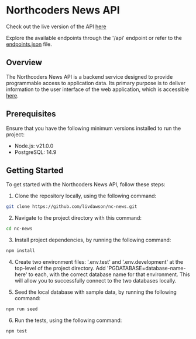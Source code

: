 # Northcoders News API
 
Check out the live version of the API [here](https://northcoders-news-board.onrender.com/)

Explore the available endpoints through the '/api' endpoint or refer to the [endpoints.json](./endpoints.json) file.

## Overview

The Northcoders News API is a backend service designed to provide programmable access to application data. Its primary purpose is to deliver information to the user interface of the web application, which is accessible [here](https://nc-news-board.netlify.app).

## Prerequisites 

Ensure that you have the following minimum versions installed to run the project:

- Node.js: v21.0.0
- PostgreSQL: 14.9

## Getting Started

To get started with the Northcoders News API, follow these steps:

1. Clone the repository locally, using the following command: 
```bash
git clone https://github.com/livdawson/nc-news.git
```

2. Navigate to the project directory with this command: 
```bash
cd nc-news
```

3. Install project dependencies, by running the following command: 
```bash
npm install
```

4. Create two environment files: '.env.test' and '.env.development' at the top-level of the project directory. Add 'PGDATABASE=database-name-here' to each, with the correct database name for that environment. This will allow you to successfully connect to the two databases locally.

5. Seed the local database with sample data, by running the following command: 
```bash
npm run seed
```

6. Run the tests, using the following command: 
```bash
npm test
```


